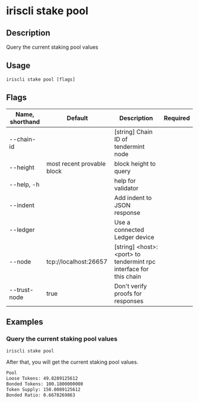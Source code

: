 # iriscli stake pool

## Description

Query the current staking pool values

## Usage

```
iriscli stake pool [flags]
```

## Flags

| Name, shorthand            | Default                    | Description                                                         | Required |
| -------------------------- | -------------------------- | ------------------------------------------------------------------- | -------- |
| --chain-id                 |                            | [string] Chain ID of tendermint node                                |          |
| --height                   | most recent provable block | block height to query                                               |          |
| --help, -h                 |                            | help for validator                                                  |          |
| --indent                   |                            | Add indent to JSON response                                         |          |
| --ledger                   |                            | Use a connected Ledger device                                       |          |
| --node                     | tcp://localhost:26657      | [string] \<host>:\<port> to tendermint rpc interface for this chain |          |
| --trust-node               | true                       | Don't verify proofs for responses                                   |          |

## Examples

### Query the current staking pool values

```shell
iriscli stake pool
```

After that, you will get the current staking pool values.

```txt
Pool
Loose Tokens: 49.8289125612
Bonded Tokens: 100.1800000000
Token Supply: 150.0089125612
Bonded Ratio: 0.6678269863
```
